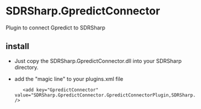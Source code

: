 # SDRSharp.GpredictConnector
Plugin to connect Gpredict to SDRSharp

## install
* Just copy the SDRSharp.GpredictConnector.dll into your SDRSharp directory.
* add the "magic line" to your plugins.xml file

         <add key="GpredictConnector" value="SDRSharp.GpredictConnector.GpredictConnectorPlugin,SDRSharp.GpredictConnector" />
